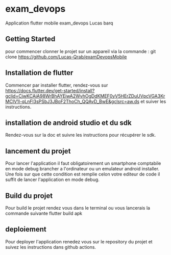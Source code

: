 # exam_devops

Application flutter mobile exam_devops Lucas barq

## Getting Started

pour commencer clonner le projet sur un appareil via la commande :
git clone https://github.com/Lucas-Qrab/examDevopsMobile

## Installation de flutter 

Commencer par installer flutter, rendez-vous sur https://docs.flutter.dev/get-started/install?gclid=CjwKCAiA98WrBhAYEiwA2WvhOgDdKMEF0yV5HErZDuUVpcVGA3KrMCIV1l-qLnFl3sPSbJ3JBoF2ThoCh_QQAvD_BwE&gclsrc=aw.ds 
et suiver les instructions.

## installation de android studio et du sdk

Rendez-vous sur la doc et suivre les instructions pour récupérer le sdk.

## lancement du projet

Pour lancer l'application il faut obligatoirement un smartphone comptabile en mode debug brancher a l'ordinateur ou un emulateur android installer. Une fois sur que cette condition est remplie celon votre editeur de code il suffit de lancer l'application en mode debug.

## Build du projet

Pour build le projet rendez vous dans le terminal ou vous lancerais la commande suivante 
flutter build apk 

## deploiement 

Pour deployer l'application renedez vous sur le repository du projet et suivez les instructions dans github actions. 

